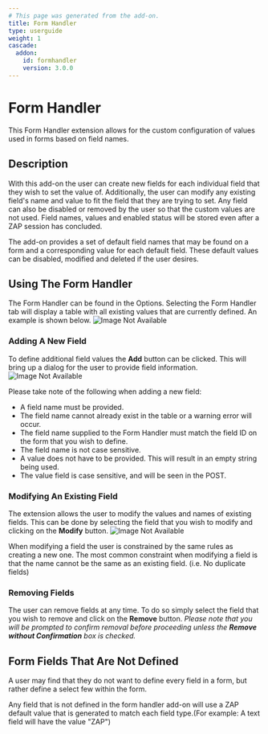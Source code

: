 ```yaml
---
# This page was generated from the add-on.
title: Form Handler
type: userguide
weight: 1
cascade:
  addon:
    id: formhandler
    version: 3.0.0
---
```


# Form Handler

This Form Handler extension allows for the custom configuration of values used in forms based on field names.

## Description

With this add-on the user can create new fields for each individual field that they wish to set the
value of. Additionally, the user can modify any existing field's name and value to fit the field that
they are trying to set. Any field can also be disabled or removed by the user so that the custom values
are not used. Field names, values and enabled status will be stored even after a ZAP session has
concluded.

The add-on provides a set of default field names that may be found on a form and a corresponding
value for each default field. These default values can be disabled, modified and deleted if the
user desires.

## Using The Form Handler

The Form Handler can be found in the Options. Selecting the Form Handler tab will display a table
with all existing values that are currently defined. An example is shown below.
![Image Not Available](/docs/desktop/addons/form-handler/images/formHandlerTable.PNG)

### Adding A New Field

To define additional field values the **Add** button can be clicked. This will bring up a dialog
for the user to provide field information.
![Image Not Available](/docs/desktop/addons/form-handler/images/formHandlerAddDialog.PNG)

Please take note of the following when adding a new field:

- A field name must be provided.
- The field name cannot already exist in the table or a warning error will occur.
- The field name supplied to the Form Handler must match the field ID on the form that you wish to define.
- The field name is not case sensitive.
- A value does not have to be provided. This will result in an empty string being used.
- The value field is case sensitive, and will be seen in the POST.

### Modifying An Existing Field

The extension allows the user to modify the values and names of existing fields. This can be done
by selecting the field that you wish to modify and clicking on the **Modify** button.
![Image Not Available](/docs/desktop/addons/form-handler/images/formHandlerModDialog.PNG)

When modifying a field the user is constrained by the same rules as creating a new one. The most
common constraint when modifying a field is that the name cannot be the same as an existing field.
(i.e. No duplicate fields)

### Removing Fields

The user can remove fields at any time. To do so simply select the field that you wish to remove and
click on the **Remove** button. _Please note that you will be prompted to confirm removal before
proceeding unless the **Remove without Confirmation** box is checked._

## Form Fields That Are Not Defined

A user may find that they do not want to define every field in a form, but rather define a select few within
the form.

Any field that is not defined in the form handler add-on will use a ZAP default value that is generated to match
each field type.(For example: A text field will have the value "ZAP")
